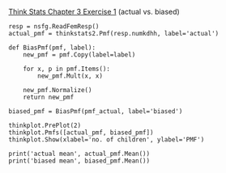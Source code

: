 [Think Stats Chapter 3 Exercise 1](http://greenteapress.com/thinkstats2/html/thinkstats2004.html#toc31) (actual vs. biased)

    resp = nsfg.ReadFemResp()
    actual_pmf = thinkstats2.Pmf(resp.numkdhh, label='actual')

    def BiasPmf(pmf, label):
        new_pmf = pmf.Copy(label=label)

        for x, p in pmf.Items():
            new_pmf.Mult(x, x)

        new_pmf.Normalize()
        return new_pmf

    biased_pmf = BiasPmf(pmf_actual, label='biased')

    thinkplot.PrePlot(2)
    thinkplot.Pmfs([actual_pmf, biased_pmf])
    thinkplot.Show(xlabel='no. of children', ylabel='PMF')

    print('actual mean', actual_pmf.Mean())
    print('biased mean', biased_pmf.Mean())
